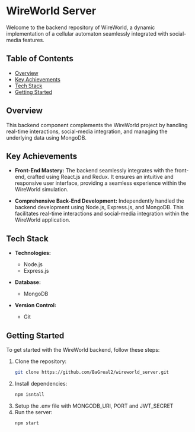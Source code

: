# WireWorld Server

Welcome to the backend repository of WireWorld, a dynamic implementation of a cellular automaton seamlessly integrated with social-media features.

## Table of Contents

- [Overview](#overview)
- [Key Achievements](#key-achievements)
- [Tech Stack](#tech-stack)
- [Getting Started](#getting-started)

## Overview

This backend component complements the WireWorld project by handling real-time interactions, social-media integration, and managing the underlying data using MongoDB.

## Key Achievements

- **Front-End Mastery:** The backend seamlessly integrates with the front-end, crafted using React.js and Redux. It ensures an intuitive and responsive user interface, providing a seamless experience within the WireWorld simulation.

- **Comprehensive Back-End Development:** Independently handled the backend development using Node.js, Express.js, and MongoDB. This facilitates real-time interactions and social-media integration within the WireWorld application.

## Tech Stack

- **Technologies:**

  - Node.js
  - Express.js

- **Database:**

  - MongoDB

- **Version Control:**
  - Git

## Getting Started

To get started with the WireWorld backend, follow these steps:

1. Clone the repository:
   ```bash
   git clone https://github.com/BaGreal2/wireworld_server.git
   ```
2. Install dependencies:
   ```bash
   npm isntall
   ```
3. Setup the .env file with MONGODB_URI, PORT and JWT_SECRET
4. Run the server:
   ```bash
   npm start
   ```

